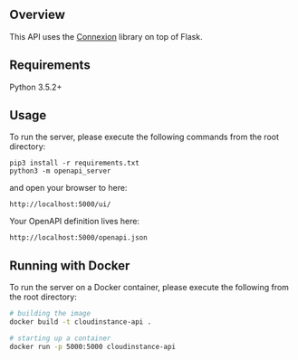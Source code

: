 ## Overview
This API  uses the [Connexion](https://github.com/zalando/connexion) library on top of Flask.

## Requirements
Python 3.5.2+

## Usage
To run the server, please execute the following commands from the root directory:

```
pip3 install -r requirements.txt
python3 -m openapi_server
```

and open your browser to here:

```
http://localhost:5000/ui/
```

Your OpenAPI definition lives here:

```
http://localhost:5000/openapi.json
```

## Running with Docker

To run the server on a Docker container, please execute the following from the root directory:

```bash
# building the image
docker build -t cloudinstance-api .

# starting up a container
docker run -p 5000:5000 cloudinstance-api
```
